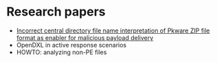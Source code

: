 # Research papers

 - [Incorrect central directory file name interpretation of Pkware ZIP file format as enabler for malicious payload delivery](ZIPconfusion/)
 - OpenDXL in active response scenarios
 - HOWTO: analyzing non-PE files

